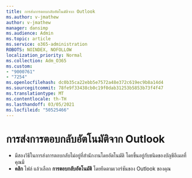 ```yaml
---
title: การส่งการตอบกลับอัตโนมัติจาก Outlook
ms.author: v-jmathew
author: v-jmathew
manager: dansimp
ms.audience: Admin
ms.topic: article
ms.service: o365-administration
ROBOTS: NOINDEX, NOFOLLOW
localization_priority: Normal
ms.collection: Adm_O365
ms.custom:
- "9000761"
- "7254"
ms.openlocfilehash: dc0b35ca22ebb5e7572a48e372c619ec9b8a14d4
ms.sourcegitcommit: 78fe9f33438cb0c19f0dab31253b5853b73f4f47
ms.translationtype: MT
ms.contentlocale: th-TH
ms.lasthandoff: 03/05/2021
ms.locfileid: "50525466"
---
```

# <a name="sending-automatic-replies-from-outlook"></a>การส่งการตอบกลับอัตโนมัติจาก Outlook

- มีสองวิธีในการส่งการตอบกลับไม่อยู่ที่สํานักงานโดยอัตโนมัติ โดยขึ้นอยู่กับชนิดของบัญชีอีเมลที่คุณมี
- **คลิก** ไฟล์ แล้วเลือก **การตอบกลับอัตโนมัติ** โดยยึดตามเวอร์ชันของ Outlook ของคุณ
